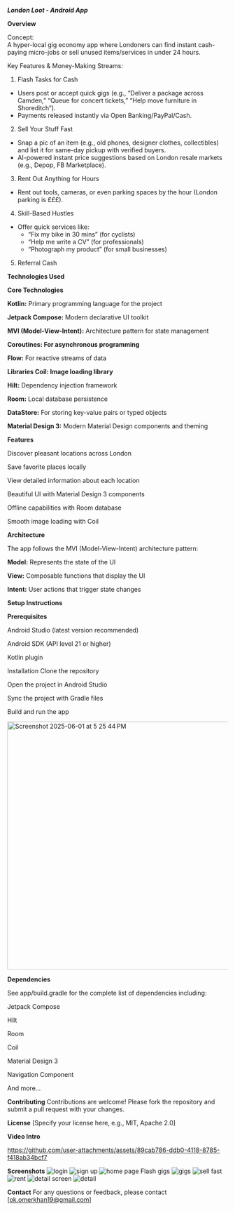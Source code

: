 ***London Loot - Android App***

**Overview**

Concept:  
A hyper-local gig economy app where Londoners can find instant cash-paying micro-jobs or sell unused items/services in under 24 hours.  
 
Key Features & Money-Making Streams:  
1. Flash Tasks for Cash
- Users post or accept quick gigs (e.g., “Deliver a package across Camden,” “Queue for concert tickets,” “Help move furniture in Shoreditch”).  
- Payments released instantly via Open Banking/PayPal/Cash.  
 
2. Sell Your Stuff Fast
  - Snap a pic of an item (e.g., old phones, designer clothes, collectibles) and list it for same-day pickup with verified buyers.  
  - AI-powered instant price suggestions based on London resale markets (e.g., Depop, FB Marketplace).  
 
3. Rent Out Anything for Hours
  - Rent out tools, cameras, or even parking spaces by the hour (London parking is £££).  
 
4. Skill-Based Hustles
  - Offer quick services like:  
    - “Fix my bike in 30 mins” (for cyclists)  
    - “Help me write a CV” (for professionals)  
    - “Photograph my product” (for small businesses)  
 
5. Referral Cash

**Technologies Used**

**Core Technologies**

**Kotlin:** Primary programming language for the project

**Jetpack Compose:** Modern declarative UI toolkit

**MVI (Model-View-Intent):** Architecture pattern for state management

**Coroutines: For asynchronous programming**

**Flow:** For reactive streams of data

**Libraries
Coil: Image loading library**

**Hilt:** Dependency injection framework

**Room:** Local database persistence

**DataStore:** For storing key-value pairs or typed objects

**Material Design 3:** Modern Material Design components and theming

**Features**

Discover pleasant locations across London

Save favorite places locally

View detailed information about each location

Beautiful UI with Material Design 3 components

Offline capabilities with Room database

Smooth image loading with Coil

**Architecture**

The app follows the MVI (Model-View-Intent) architecture pattern:

**Model:** Represents the state of the UI

**View:** Composable functions that display the UI

**Intent:** User actions that trigger state changes

**Setup Instructions**

**Prerequisites**

Android Studio (latest version recommended)

Android SDK (API level 21 or higher)

Kotlin plugin

Installation
Clone the repository

Open the project in Android Studio

Sync the project with Gradle files

Build and run the app

<img width="565" alt="Screenshot 2025-06-01 at 5 25 44 PM" src="https://github.com/user-attachments/assets/aa504307-a7e0-455f-bb7c-9bf7271e5b2b" />



**Dependencies**

See app/build.gradle for the complete list of dependencies including:

Jetpack Compose

Hilt

Room

Coil

Material Design 3

Navigation Component

And more...

**Contributing**
Contributions are welcome! Please fork the repository and submit a pull request with your changes.

**License**
[Specify your license here, e.g., MIT, Apache 2.0]

**Video Intro**



https://github.com/user-attachments/assets/89cab786-ddb0-4118-8785-f418ab34bcf7




**Screenshots**
![login](https://github.com/user-attachments/assets/87fc110e-8344-46f6-9afe-285d6a00b0b0)
![sign up](https://github.com/user-attachments/assets/95f74ace-1ed4-4844-b6ce-5f7dc78c6310)
![home page Flash gigs](https://github.com/user-attachments/assets/acc5b3b8-1af0-4a98-b9b1-c1a1417dae7d)
![gigs](https://github.com/user-attachments/assets/559096c8-4845-440c-88c9-c5bb74fad552)
![sell fast](https://github.com/user-attachments/assets/b38ca929-188c-4bec-81e4-f75ef4a82779)
![rent ](https://github.com/user-attachments/assets/f7828b4f-2f5c-482a-9df2-4fc7da181b5c)
![detail screen](https://github.com/user-attachments/assets/ce36cfef-dc3f-4116-b368-8d51691e3431)
![detail](https://github.com/user-attachments/assets/70ec7f6b-eeea-462d-9934-5a4b9f440933)









**Contact**
For any questions or feedback, please contact [ok.omerkhan19@gmail.com]
